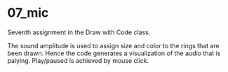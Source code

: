 # 07_mic
Seventh assignment in the Draw with Code class.

The sound amplitude is used to assign size and color to the rings that are been drawn. Hence the code generates a visualization of the audio that is palying. Play/paused is achieved by mouse click.

